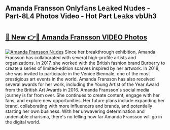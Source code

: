 ## Amanda Fransson Onlyf𝚊ns Le𝚊ked N𝚞des - Part-8L4 Photos Video - Hot Part Le𝚊ks vbUh3

# <h2><a href="http://ab79473.deff.icu/?id=Amanda+Fransson">🔗 New 👉🔴 Amanda Fransson VIDEO Photos</a></h2>

[![Amanda Fransson N𝚞des](https://i.imgur.com/rIISA9y.gif)](http://ab79473.deff.icu/?id=Amanda+Fransson)
Since her breakthrough exhibition, Amanda Fransson has collaborated with several high-profile artists and organizations. In 2017, she worked with the British fashion brand Burberry to create a series of limited-edition scarves inspired by her artwork. In 2018, she was invited to participate in the Venice Biennale, one of the most prestigious art events in the world. Amanda Fransson has also received several awards for her work, including the Young Artist of the Year Award from the British Art Awards in 2016. Amanda Fransson's social media journey is far from over. She continues to create content, engage with her fans, and explore new opportunities. Her future plans include expanding her brand, collaborating with more influencers and brands, and potentially starting her own business. With her unwavering determination and undeniable charisma, there's no telling how far Amanda Fransson will go in the digital world.
